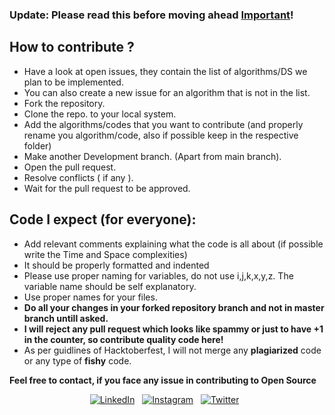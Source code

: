 ### Update: Please read this before moving ahead [Important](https://github.com/dheeraj-2000/dsalgo/issues/43)!

## How to contribute ?

- Have a look at open issues, they contain the list of algorithms/DS we plan to be implemented.
- You can also create a new issue for an algorithm that is not in the list.
- Fork the repository.
- Clone the repo. to your local system.
- Add the algorithms/codes that you want to contribute (and properly rename you algorithm/code, also if possible keep in the respective folder)
- Make another Development branch. (Apart from main branch).
- Open the pull request.
- Resolve conflicts ( if any ).
- Wait for the pull request to be approved.

## Code I expect (for everyone):

- Add relevant comments explaining what the code is all about (if possible write the Time and Space complexities)
- It should be properly formatted and indented
- Please use proper naming for variables, do not use i,j,k,x,y,z. The variable name should be self explanatory.
- Use proper names for your files.
- **Do all your changes in your forked repository branch and not in master branch untill asked.**
- **I will reject any pull request which looks like spammy or just to have +1 in the counter, so contribute quality code here!**
- As per guidlines of Hacktoberfest, I will not merge any **plagiarized** code or any type of **fishy** code.

**Feel free to contact, if you face any issue in contributing to Open Source**

<div align="center">

<a href="https://www.linkedin.com/in/dheeraj-2000/" target="_blank"><img src="https://img.shields.io/badge/LinkedIn-%230077B5.svg?&style=flat-square&logo=linkedin&logoColor=white" alt="LinkedIn"></a> &nbsp;
<a href="https://www.instagram.com/high__on._.life/" target="_blank"><img src="https://img.shields.io/badge/Instagram-%23E4405F.svg?&style=flat-square&logo=instagram&logoColor=white" alt="Instagram"></a> &nbsp;
<a href="https://twitter.com/Dheeraj12000?s=09/" target="_blank"><img src="https://img.shields.io/badge/Twitter-%231877F2.svg?&style=flat-square&logo=twitter&logoColor=white" alt="Twitter"></a> &nbsp;

<div align="center" width="50">

</div>
